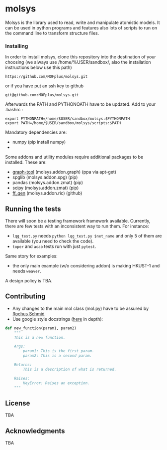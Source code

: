 # molsys

Molsys is the library used to read, write and manipulate atomistic models.
It can be used in python programs and features also lots of scripts to run on the command line to transform structure files.

### Installing

In order to install molsys, clone this repository into the destination of your choosing (we always use /home/%USER/sandbox/, also the installation instructions below use this path)

```
https://github.com/MOFplus/molsys.git
```
or if you have put an ssh key to github
```
git@github.com:MOFplus/molsys.git
```

Afterwards the PATH and PYTHONOATH have to be updated. Add to your .bashrc :
```
export PYTHONPATH=/home/$USER/sandbox/molsys:$PYTHONPATH
export PATH=/home/$USER/sandbox/molsys/scripts:$PATH
```

Mandatory dependencies are:

* numpy (pip install numpy)
* 

Some addons and utility modules require additional packages to be installed. These are:

* [graph-tool](https://git.skewed.de/count0/graph-tool/wikis/installation-instructions#installation-via-package-managers) (molsys.addon.graph) (ppa via apt-get)
* spglib (molsys.addon.spg) (pip)
* pandas (molsys.addon.zmat) (pip)
* scipy (molsys.addon.zmat) (pip)
* [ff_gen](https://github.com/MOFplus/ff_gen) (molsys.addon.ric) (github)

## Running the tests

There will soon be a testing framework framework available.
Currently, there are few tests with an inconsistent way to run them. For instance:
- `lqg_test.py` needs `python lqg_test.py $net_name` and only 5 of them are available (you need to check the code). 
- `toper` and `acab` tests run with just `pytest`.

Same story for examples:
- the only main example (w/o considering addon) is making HKUST-1 and needs `weaver`.

A design policy is TBA.


## Contributing

* Any changes to the main mol class (mol.py) have to be assured by [Rochus Schmid](https://github.com/rochusschmid)
* Use google style docstrings ([here](https://github.com/google/styleguide/blob/gh-pages/pyguide.md#38-comments-and-docstrings) in depth):
```python
def new_function(param1, param2)
	"""
	This is a new function.

	Args:
		param1: This is the first param.
		param2: This is a second param.

	Returns:
		This is a description of what is returned.

	Raises:
		KeyError: Raises an exception.
	"""
```

## License

TBA

## Acknowledgments

TBA
